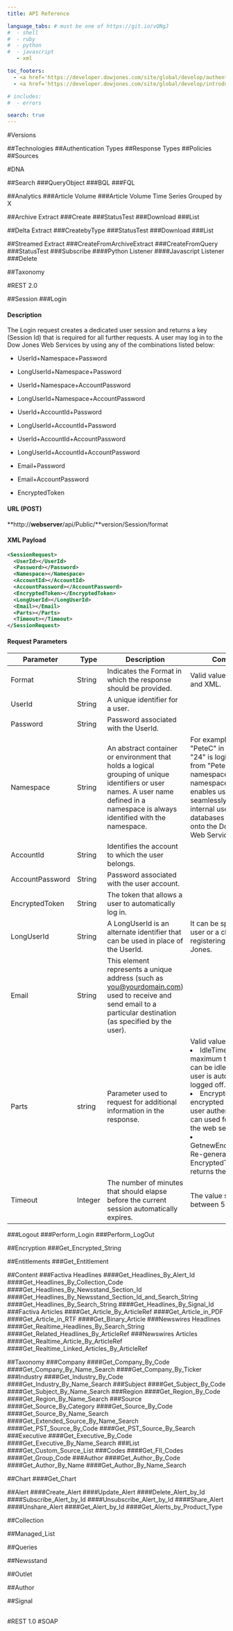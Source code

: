 ```yaml
---
title: API Reference

language_tabs: # must be one of https://git.io/vQNgJ
#  - shell
#  - ruby
#  - python
#  - javascript
   - xml

toc_footers:
  - <a href='https://developer.dowjones.com/site/global/develop/authentication/index.gsp'>Sign Up for a Developer Key</a>
  - <a href='https://developer.dowjones.com/site/global/develop/introduction/index.gsp'>Documentation Powered by Dow Jones DNA</a>

# includes:
#  - errors

search: true
---
```


#Versions

##Technologies
##Authentication Types
##Response Types
##Policies
##Sources

#DNA

##Search
###QueryObject
###BQL
###FQL

##Analytics
###Article Volume
###Article Volume Time Series Grouped by X

##Archive Extract
###Create
###StatusTest
###Download
###List

##Delta Extract
###CreatebyType
###StatusTest
###Download
###List

##Streamed Extract
###CreateFromArchiveExtract
###CreateFromQuery
###StatusTest
###Subscribe
####Python Listener
####Javascript Listener
###Delete

##Taxonomy



#REST 2.0

##Session
###Login
#### Description

The Login request creates a dedicated user session and returns a key (Session Id) that is required for all further requests. A user may log in to the Dow Jones Web Services by using any of the combinations listed below:

*   UserId+Namespace+Password
    
*   LongUserId+Namespace+Password
    
*   UserId+Namespace+AccountPassword
    
*   LongUserId+Namespace+AccountPassword
    
*   UserId+AccountId+Password
    
*   LongUserId+AccountId+Password
    
*   UserId+AccountId+AccountPassword
    
*   LongUserId+AccountId+AccountPassword
    
*   Email+Password
    
*   Email+AccountPassword
    
*   EncryptedToken
    

#### URL (POST)

**http://**webserver**/api/Public/**version/Session/format

#### XML Payload
``` xml
<SessionRequest>    
  <UserId></UserId>  
  <Password></Password>  
  <Namespace></Namespace>  
  <AccountId></AccountId>  
  <AccountPassword></AccountPassword>  
  <EncryptedToken></EncryptedToken>  
  <LongUserId></LongUserId>  
  <Email></Email>  
  <Parts></Parts>  
  <Timeout></Timeout>  
</SessionRequest>
```

#### Request Parameters
Parameter | Type | Description | Comments
----------|------|-------------|---------
Format | String | Indicates the Format in which the response should be provided.|Valid values are JSON and XML.
UserId|String|A unique identifier for a user.| 
Password|String|Password associated with the UserId.| 
Namespace|String|An abstract container or environment that holds a logical grouping of unique identifiers or user names. A user name defined in a namespace is always identified with the namespace.|For example, user "PeteC" in namespace "24" is logically distinct from "PeteC" in namespace "81". The namespace element enables users to seamlessly reuse their internal user names and databases for logging onto the Dow Jones Web Services.|
AccountId|String|Identifies the account to which the user belongs.| 
AccountPassword|String|Password associated with the user account.| 
EncryptedToken|String|The token that allows a user to automatically log in.| 
LongUserId|String|A LongUserId is an alternate identifier that can be used in place of the UserId.|It can be specified by a user or a client when registering with Dow Jones.| 
Email|String|This element represents a unique address (such as you@yourdomain.com) used to receive and send email to a particular destination (as specified by the user).| 
Parts|string|Parameter used to request for additional information in the response.| Valid values: <li>IdleTimeout: The maximum time a session can be idle before the user is automatically logged off.<li>EncryptedToken: An encrypted form of the user authentication that can used for accessing the web service.<li>GetnewEncryptedToken: Re-generates the EncryptedToken and returns the new token.|
Timeout|Integer|The number of minutes that should elapse before the current session automatically expires.|The value should be between 5 and 480.




###Logout
###Perform_Login
###Perform_LogOut

##Encryption
###Get_Encrypted_String

##Entitlements
###Get_Entitlement

##Content
###Factiva Headlines
####Get_Headlines_By_Alert_Id
####Get_Headlines_By_Collection_Code
####Get_Headlines_By_Newsstand_Section_Id
####Get_Headlines_By_Newsstand_Section_Id_and_Search_String
####Get_Headlines_By_Search_String
####Get_Headlines_By_Signal_Id
###Factiva Articles
####Get_Article_By_ArticleRef
####Get_Article_in_PDF
####Get_Article_in_RTF
####Get_Binary_Article
###Newswires Headlines
####Get_Realtime_Headlines_By_Search_String
####Get_Related_Headlines_By_ArticleRef
###Newswires Articles
####Get_Realtime_Article_By_ArticleRef
####Get_Realtime_Linked_Articles_By_ArticleRef



##Taxonomy
###Company
####Get_Company_By_Code
####Get_Company_By_Name_Search
####Get_Company_By_Ticker
###Industry
####Get_Industry_By_Code
####Get_Industry_By_Name_Search
###Subject
####Get_Subject_By_Code
####Get_Subject_By_Name_Search
###Region
####Get_Region_By_Code
####Get_Region_By_Name_Search
###Source
####Get_Source_By_Category
####Get_Source_By_Code
####Get_Source_By_Name_Search
####Get_Extended_Source_By_Name_Search
####Get_PST_Source_By_Code
####Get_PST_Source_By_Search
###Executive
####Get_Executive_By_Code
####Get_Executive_By_Name_Search
###List
####Get_Custom_Source_List
###Codes
####Get_FII_Codes
####Get_Group_Code
###Author
####Get_Author_By_Code
####Get_Author_By_Name
####Get_Author_By_Name_Search

##Chart
####Get_Chart

##Alert
####Create_Alert
####Update_Alert
####Delete_Alert_by_Id
####Subscribe_Alert_by_Id
####Unsubscribe_Alert_by_Id
####Share_Alert
####Unshare_Alert
####Get_Alert_by_Id
####Get_Alerts_by_Product_Type

##Collection

##Managed_List

##Queries

##Newsstand

##Outlet

##Author

##Signal

##
##
##
##
##


#REST 1.0
#SOAP